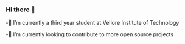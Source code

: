 ### Hi there 👋


-🔭 I’m currently a third year student at Vellore Institute of Technology

-🌱 I’m currently looking to contribute to more open source projects


